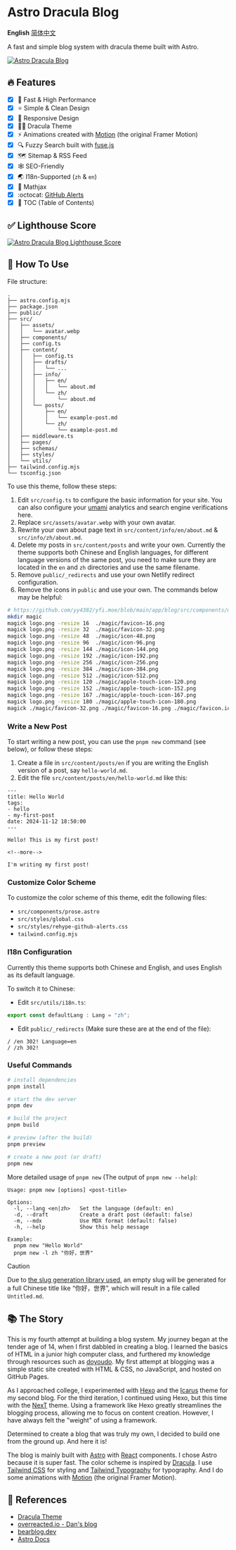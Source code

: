 # Astro Dracula Blog

<p>
    <strong>English</strong>
    <a href="doc/readme_zh.md">简体中文</a>
</p>

A fast and simple blog system with dracula theme built with Astro.

[![Astro Dracula Blog](doc/img/hero.webp)](doc/gallery.md)

## :fire: Features

- [x] :rocket: Fast & High Performance
- [x] :star: Simple & Clean Design
- [x] :iphone: Responsive Design
- [x] :vampire_man: Dracula Theme
- [x] :zap: Animations created with [Motion](https://motion.dev) (the original Framer Motion)
- [x] :mag: Fuzzy Search built with [fuse.js](https://www.fusejs.io/)
- [x] :world_map: Sitemap & RSS Feed
- [x] :spider_web: SEO-Friendly
- [x] :earth_asia: I18n-Supported (`zh` & `en`)
- [x] :triangular_ruler: Mathjax
- [x] :octocat: [GitHub Alerts](https://github.com/chrisweb/rehype-github-alerts)
- [x] :book: TOC (Table of Contents)

## :white_check_mark: Lighthouse Score

<p aligh="center">
    <a href="https://pagespeed.web.dev/analysis/https-blocklune-cc/72o0c25cxa?form_factor=desktop">
        <img alt="Astro Dracula Blog Lighthouse Score" src="doc/img/lighthouse-score.png" />
    </a>
</p>

## :rocket: How To Use

File structure:

```text
.
├── astro.config.mjs
├── package.json
├── public/
├── src/
│   ├── assets/
│   │   └── avatar.webp
│   ├── components/
│   ├── config.ts
│   ├── content/
│   │   ├── config.ts
│   │   ├── drafts/
│   │   │   └── ...
│   │   ├── info/
│   │   │   ├── en/
│   │   │   │   └── about.md
│   │   │   └── zh/
│   │   │       └── about.md
│   │   └── posts/
│   │       ├── en/
│   │       │   └── example-post.md
│   │       └── zh/
│   │           └── example-post.md
│   ├── middleware.ts
│   ├── pages/
│   ├── schemas/
│   ├── styles/
│   └── utils/
├── tailwind.config.mjs
└── tsconfig.json
```

To use this theme, follow these steps:

1. Edit `src/config.ts` to configure the basic information for your site. You can also configure your [umami](https://umami.is/) analytics and search engine verifications here.
2. Replace `src/assets/avatar.webp` with your own avatar.
3. Rewrite your own about page text in `src/content/info/en/about.md` & `src/info/zh/about.md`.
4. Delete my posts in `src/content/posts` and write your own. Currently the theme supports both Chinese and English languages, for different language versions of the same post, you need to make sure they are located in the `en` and `zh` directories and use the same filename.
5. Remove `public/_redirects` and use your own Netlify redirect configuration.
6. Remove the icons in `public` and use your own. The commands below may be helpful:

```bash
# https://github.com/yy4382/yfi.moe/blob/main/app/blog/src/components/modules/head/Favicon.astro
mkdir magic
magick logo.png -resize 16  ./magic/favicon-16.png
magick logo.png -resize 32  ./magic/favicon-32.png
magick logo.png -resize 48  ./magic/icon-48.png
magick logo.png -resize 96  ./magic/icon-96.png
magick logo.png -resize 144 ./magic/icon-144.png
magick logo.png -resize 192 ./magic/icon-192.png
magick logo.png -resize 256 ./magic/icon-256.png
magick logo.png -resize 384 ./magic/icon-384.png
magick logo.png -resize 512 ./magic/icon-512.png
magick logo.png -resize 120 ./magic/apple-touch-icon-120.png
magick logo.png -resize 152 ./magic/apple-touch-icon-152.png
magick logo.png -resize 167 ./magic/apple-touch-icon-167.png
magick logo.png -resize 180 ./magic/apple-touch-icon-180.png
magick ./magic/favicon-32.png ./magic/favicon-16.png ./magic/favicon.ico
```

### Write a New Post

To start writing a new post, you can use the `pnpm new` command (see below), or follow these steps:

1. Create a file in `src/content/posts/en` if you are writing the English version of a post, say `hello-world.md`.
2. Edit the file `src/content/posts/en/hello-world.md` like this:

```text
---
title: Hello World
tags:
- hello
- my-first-post
date: 2024-11-12 18:50:00
---

Hello! This is my first post!

<!--more-->

I'm writing my first post!
```

### Customize Color Scheme

To customize the color scheme of this theme, edit the following files:

- `src/components/prose.astro`
- `src/styles/global.css`
- `src/styles/rehype-github-alerts.css`
- `tailwind.config.mjs`

### I18n Configuration

Currently this theme supports both Chinese and English, and uses English as its default language.

To switch it to Chinese:

- Edit `src/utils/i18n.ts`:

```ts
export const defaultLang : Lang = "zh";
```

- Edit `public/_redirects` (Make sure these are at the end of the file):

```text
/ /en 302! Language=en
/ /zh 302!
```

### Useful Commands

```bash
# install dependencies
pnpm install

# start the dev server
pnpm dev

# build the project
pnpm build

# preview (after the build)
pnpm preview

# create a new post (or draft)
pnpm new
```

More detailed usage of `pnpm new` (The output of `pnpm new --help`):

```text
Usage: pnpm new [options] <post-title>

Options:
  -l, --lang <en|zh>   Set the language (default: en)
  -d, --draft          Create a draft post (default: false)
  -m, --mdx            Use MDX format (default: false)
  -h, --help           Show this help message

Example:
  pnpm new "Hello World"
  pnpm new -l zh "你好，世界"
```

> [!Caution]
> Due to [the slug generation library used](https://www.npmjs.com/package/slugify), an empty slug will be generated for a full Chinese title like “你好，世界”, which will result in a file called `Untitled.md`.

## :books: The Story

This is my fourth attempt at building a blog system. My journey began at the tender age of 14, when I first dabbled in creating a blog. I learned the basics of HTML in a junior high computer class, and furthered my knowledge through resources such as [doyoudo](https://www.bilibili.com/video/BV1gp411f7j6). My first attempt at blogging was a simple static site created with HTML & CSS, no JavaScript, and hosted on GitHub Pages.

As I approached college, I experimented with [Hexo](https://hexo.io/) and the [Icarus](https://ppoffice.github.io/hexo-theme-icarus/) theme for my second blog. For the third iteration, I continued using Hexo, but this time with the [NexT](https://theme-next.js.org/) theme. Using a framework like Hexo greatly streamlines the blogging process, allowing me to focus on content creation. However, I have always felt the "weight" of using a framework.

Determined to create a blog that was truly my own, I decided to build one from the ground up. And here it is!

The blog is mainly built with [Astro](https://astro.build/) with [React](https://react.dev/) components. I chose Astro because it is super fast. The color scheme is inspired by [Dracula](https://draculatheme.com/). I use [Tailwind CSS](https://tailwindcss.com/) for styling and [Tailwind Typography](https://github.com/tailwindlabs/tailwindcss-typography) for typography. And I do some animations with [Motion](https://motion.dev) (the original Framer Motion).

## :link: References

- [Dracula Theme](https://draculatheme.com/contribute)
- [overreacted.io - Dan's blog](https://overreacted.io/)
- [bearblog.dev](https://bearblog.dev/)
- [Astro Docs](https://docs.astro.build/)
